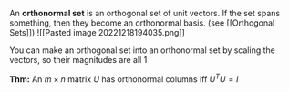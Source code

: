 An **orthonormal set** is an orthogonal set of unit vectors. If the set spans something, then they become an orthonormal basis. (see [[Orthogonal Sets]])
![[Pasted image 20221218194035.png]]

You can make an orthogonal set into an orthonormal set by scaling the vectors, so their magnitudes are all 1

**Thm:** An $m \times n$ matrix $U$ has orthonormal columns iff $U^TU = I$
